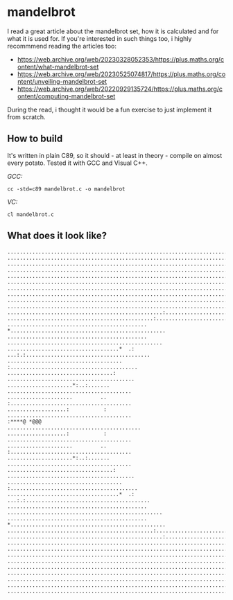 # mandelbrot
I read a great article about the mandelbrot set, how it is calculated and for what it is used for. If you're interested in such things too, i highly recommmend reading the articles too:

* https://web.archive.org/web/20230328052353/https://plus.maths.org/content/what-mandelbrot-set
* https://web.archive.org/web/20230525074817/https://plus.maths.org/content/unveiling-mandelbrot-set
* https://web.archive.org/web/20220929135724/https://plus.maths.org/content/computing-mandelbrot-set

During the read, i thought it would be a fun exercise to just implement it from scratch.

## How to build
It's written in plain C89, so it should - at least in theory - compile on almost every potato. Tested it with GCC and Visual C++.

*GCC:*
```
cc -std=c89 mandelbrot.c -o mandelbrot
```

*VC:*
```
cl mandelbrot.c
```

## What does it look like?
```
....................................................................................................
....................................................................................................
....................................................................................................
....................................................................................................
....................................................................................................
....................................................................................................
....................................................................................................
....................................................................................................
....................................................................................................
....................................................................................................
..................................................:.................................................
...............................................:....................................................
.............................................    *..................................................
.............................................     ..................................................
....................................*  .:             ...:.:........................................
.....................................                     :.........................................
..................................:                        .........................................
.....................*:..:.......                           ........................................
.....................         ..                            :.......................................
...................:           :                            ........................................
:****@ *@@@                                              ...........................................
...................:           :                            ........................................
.....................         ..                            :.......................................
.....................*:..:.......                           ........................................
..................................:                        .........................................
.....................................                     :.........................................
....................................*  .:             ...:.:........................................
.............................................     ..................................................
.............................................    *..................................................
...............................................:....................................................
..................................................:.................................................
....................................................................................................
....................................................................................................
....................................................................................................
....................................................................................................
....................................................................................................
....................................................................................................
....................................................................................................
....................................................................................................
....................................................................................................
```
